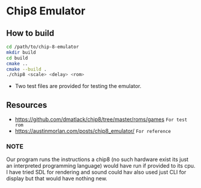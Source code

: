 # Chip8 Emulator

## How to build
```bash
cd /path/to/chip-8-emulator
mkdir build
cd build
cmake ..
cmake --build .
./chip8 <scale> <delay> <rom>
```

- Two test files are provided for testing the emulator. 

## Resources
- https://github.com/dmatlack/chip8/tree/master/roms/games     ``For test rom``
- https://austinmorlan.com/posts/chip8_emulator/     ``For reference``


### NOTE
Our program runs the instructions a chip8 (no such hardware exist its just an interpreted programming language) would have run if provided to its cpu. I have tried SDL for rendering and sound could hav also used just CLI for display but that would have nothing new.


